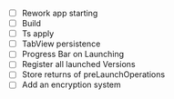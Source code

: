 - [ ] Rework app starting
- [ ] Build
- [ ] Ts apply
- [ ] TabView persistence
- [ ] Progress Bar on Launching
- [ ] Register all launched Versions
- [ ] Store returns of preLaunchOperations
- [ ] Add an encryption system
